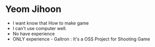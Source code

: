 Yeom Jihoon
======

 * I want know that How to make game
 * I can't use computer well.
 * No have experience
 * ONLY experience - Galtron : It's a OSS Project for Shooting Game